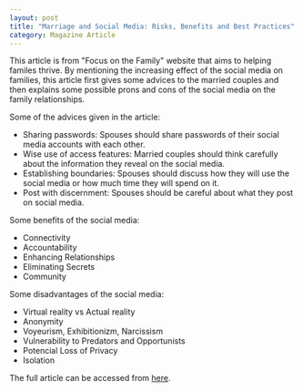 ```yaml
---
layout: post
title: "Marriage and Social Media: Risks, Benefits and Best Practices"
category: Magazine Article
---
```


This article is from "Focus on the Family" website that aims to helping familes thrive. 
By mentioning the increasing effect of the social media on families, this article first gives some advices to the married couples 
and then explains some possible prons and cons of the social media on the family relationships.

Some of the advices given in the article:
+ Sharing passwords: Spouses should share passwords of their social media accounts with each other.
+ Wise use of access features: Married couples should think carefully about the information they reveal on the social media.
+ Establishing boundaries: Spouses should discuss how they will use the social media or how much time they will spend on it.
+ Post with discernment: Spouses should be careful about what they post on social media.
<!-- more -->
Some benefits of the social media:
+ Connectivity
+ Accountability
+ Enhancing Relationships
+ Eliminating Secrets
+ Community 

Some disadvantages of the social media:
+ Virtual reality vs Actual reality
+ Anonymity
+ Voyeurism, Exhibitionizm, Narcissism
+ Vulnerability to Predators and Opportunists
+ Potencial Loss of Privacy
+ Isolation

The full article can be accessed from [here](http://media.focusonthefamily.com/topicinfo/marriage_social_media_risks_benefits_best_practices.pdf).

